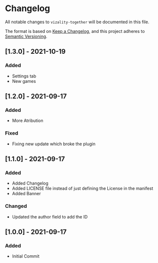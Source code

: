 # Changelog
All notable changes to `vizality-together` will be documented in this file.

The format is based on [Keep a Changelog](https://keepachangelog.com/en/1.0.0/),
and this project adheres to [Semantic Versioning](https://semver.org/spec/v2.0.0.html).

## [1.3.0] - 2021-10-19
### Added
- Settings tab
- New games


## [1.2.0] - 2021-09-17
### Added
- More Atribution
### Fixed
- Fixing new update which broke the plugin

## [1.1.0] - 2021-09-17
### Added
- Added Changelog
- Added LICENSE file instead of just defining the License in the manifest
- Added Banner
### Changed
- Updated the author field to add the ID

## [1.0.0] - 2021-09-17
### Added
- Initial Commit